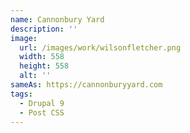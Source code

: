```yaml
---
name: Cannonbury Yard
description: ''
image:
  url: /images/work/wilsonfletcher.png
  width: 558
  height: 558
  alt: ''
sameAs: https://cannonburyyard.com
tags:
  - Drupal 9
  - Post CSS
---
```

